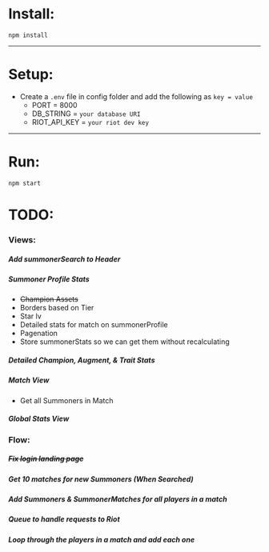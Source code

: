 # Install:

`npm install`

---

# Setup:

- Create a `.env` file in config folder and add the following as `key = value`
  - PORT = 8000
  - DB_STRING = `your database URI`
  - RIOT_API_KEY = `your riot dev key`

---

# Run:


`npm start`


# TODO:
### Views:
##### Add summonerSearch to Header
##### Summoner Profile Stats
- ~~Champion Assets~~
- Borders based on Tier
- Star lv
- Detailed stats for match on summonerProfile
- Pagenation
- Store summonerStats so we can get them without recalculating
##### Detailed Champion, Augment, & Trait Stats
##### Match View
- Get all Summoners in Match
##### Global Stats View
### Flow:
##### ~~Fix login landing page~~
##### Get 10 matches for new Summoners (When Searched)
##### Add Summoners & SummonerMatches for all players in a match
##### Queue to handle requests to Riot
##### Loop through the players in a match and add each one

